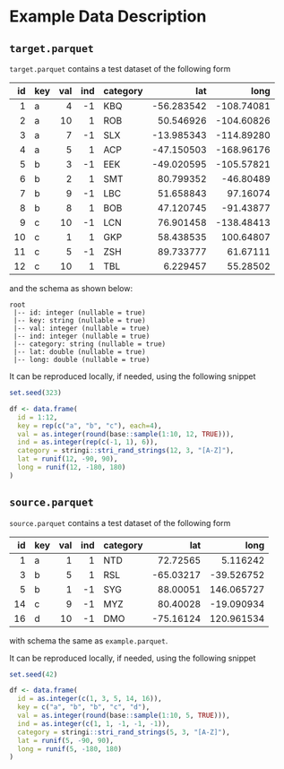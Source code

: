 # Example Data Description

## `target.parquet`

`target.parquet` contains a test dataset of the following form

| id|key | val| ind|category |        lat|       long|
|--:|:---|---:|---:|:--------|----------:|----------:|
|  1|a   |   4|  -1|KBQ      | -56.283542| -108.74081|
|  2|a   |  10|   1|ROB      |  50.546926| -104.60826|
|  3|a   |   7|  -1|SLX      | -13.985343| -114.89280|
|  4|a   |   5|   1|ACP      | -47.150503| -168.96176|
|  5|b   |   3|  -1|EEK      | -49.020595| -105.57821|
|  6|b   |   2|   1|SMT      |  80.799352|  -46.80489|
|  7|b   |   9|  -1|LBC      |  51.658843|   97.16074|
|  8|b   |   8|   1|BOB      |  47.120745|  -91.43877|
|  9|c   |  10|  -1|LCN      |  76.901458| -138.48413|
| 10|c   |   1|   1|GKP      |  58.438535|  100.64807|
| 11|c   |   5|  -1|ZSH      |  89.733777|   61.67111|
| 12|c   |  10|   1|TBL      |   6.229457|   55.28502|

and the schema as shown below:

```
root
 |-- id: integer (nullable = true)
 |-- key: string (nullable = true)
 |-- val: integer (nullable = true)
 |-- ind: integer (nullable = true)
 |-- category: string (nullable = true)
 |-- lat: double (nullable = true)
 |-- long: double (nullable = true)
```


It can be reproduced locally, if needed, using the following snippet

```r
set.seed(323)

df <- data.frame(
  id = 1:12,
  key = rep(c("a", "b", "c"), each=4),
  val = as.integer(round(base::sample(1:10, 12, TRUE))),
  ind = as.integer(rep(c(-1, 1), 6)),
  category = stringi::stri_rand_strings(12, 3, "[A-Z]"),
  lat = runif(12, -90, 90),
  long = runif(12, -180, 180)
)
```

## `source.parquet`

`source.parquet` contains a test dataset of the following form


| id|key | val| ind|category |       lat|       long|
|--:|:---|---:|---:|:--------|---------:|----------:|
|  1|a   |   1|   1|NTD      |  72.72565|   5.116242|
|  3|b   |   5|   1|RSL      | -65.03217| -39.526752|
|  5|b   |   1|  -1|SYG      |  88.00051| 146.065727|
| 14|c   |   9|  -1|MYZ      |  80.40028| -19.090934|
| 16|d   |  10|  -1|DMO      | -75.16124| 120.961534|


with schema the same as `example.parquet`.

It can be reproduced locally, if needed, using the following snippet

```r
set.seed(42)

df <- data.frame(
  id = as.integer(c(1, 3, 5, 14, 16)),
  key = c("a", "b", "b", "c", "d"),
  val = as.integer(round(base::sample(1:10, 5, TRUE))),
  ind = as.integer(c(1, 1, -1, -1, -1)),
  category = stringi::stri_rand_strings(5, 3, "[A-Z]"),
  lat = runif(5, -90, 90),
  long = runif(5, -180, 180)
)
```
